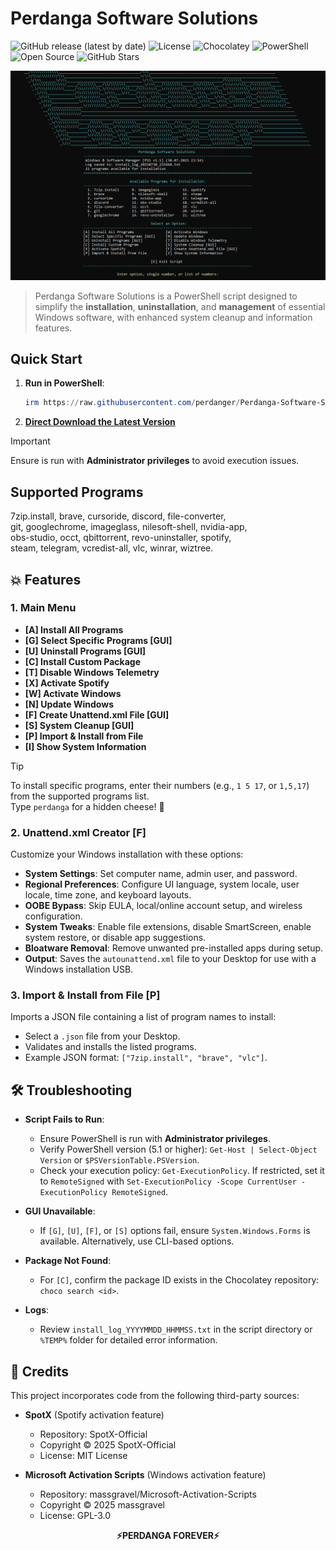 # Perdanga Software Solutions

![GitHub release (latest by date)](https://img.shields.io/github/v/release/perdanger/Perdanga-Software-Solutions?color=blue) ![License](https://img.shields.io/github/license/perdanger/Perdanga-Software-Solutions?color=green) ![Chocolatey](https://img.shields.io/badge/Powered%20by-Chocolatey-brown) ![PowerShell](https://img.shields.io/badge/Powered%20by-PowerShell-blue) ![Open Source](https://img.shields.io/badge/Open%20Source-PerdangaForever-brightgreen) ![GitHub Stars](https://img.shields.io/github/stars/perdanger/Perdanga-Software-Solutions?style=social)

![Perdanga Forever](https://github.com/perdanger/Perdanga-Software-Solutions/blob/main/PSS1.5.png?raw=true)

> Perdanga Software Solutions is a PowerShell script designed to simplify the **installation**, **uninstallation**, and **management** of essential Windows software, with enhanced system cleanup and information features.

## Quick Start

1. **Run in PowerShell**:

   ```powershell
   irm https://raw.githubusercontent.com/perdanger/Perdanga-Software-Solutions/main/PerdangaLoader.ps1 | iex
   ```

2. **[Direct Download the Latest Version](https://github.com/perdanger/Perdanga-Software-Solutions/releases/download/1.5/PSS.1.5.rar)**

> [!IMPORTANT]  
> Ensure is run with **Administrator privileges** to avoid execution issues.

## Supported Programs

7zip.install, brave, cursoride, discord, file-converter,  
git, googlechrome, imageglass, nilesoft-shell, nvidia-app,  
obs-studio, occt, qbittorrent, revo-uninstaller, spotify,  
steam, telegram, vcredist-all, vlc, winrar, wiztree.

## 💥 Features

### 1. Main Menu

- **[A] Install All Programs**
- **[G] Select Specific Programs [GUI]**
- **[U] Uninstall Programs [GUI]**
- **[C] Install Custom Package**
- **[T] Disable Windows Telemetry**
- **[X] Activate Spotify**
- **[W] Activate Windows**
- **[N] Update Windows**
- **[F] Create Unattend.xml File [GUI]**
- **[S] System Cleanup [GUI]**
- **[P] Import & Install from File**
- **[I] Show System Information**

> [!TIP]  
> To install specific programs, enter their numbers (e.g., `1 5 17`, or `1,5,17`) from the supported programs list.  
> Type `perdanga` for a hidden cheese! 🧀

### 2. Unattend.xml Creator [F]

Customize your Windows installation with these options:

- **System Settings**: Set computer name, admin user, and password.
- **Regional Preferences**: Configure UI language, system locale, user locale, time zone, and keyboard layouts.
- **OOBE Bypass**: Skip EULA, local/online account setup, and wireless configuration.
- **System Tweaks**: Enable file extensions, disable SmartScreen, enable system restore, or disable app suggestions.
- **Bloatware Removal**: Remove unwanted pre-installed apps during setup.
- **Output**: Saves the `autounattend.xml` file to your Desktop for use with a Windows installation USB.


### 3. Import & Install from File [P]

Imports a JSON file containing a list of program names to install:

- Select a `.json` file from your Desktop.
- Validates and installs the listed programs.
- Example JSON format: `["7zip.install", "brave", "vlc"]`.

## 🛠️ Troubleshooting

- **Script Fails to Run**:
  - Ensure PowerShell is run with **Administrator privileges**.
  - Verify PowerShell version (5.1 or higher): `Get-Host | Select-Object Version` or `$PSVersionTable.PSVersion`.
  - Check your execution policy: `Get-ExecutionPolicy`. If restricted, set it to `RemoteSigned` with `Set-ExecutionPolicy -Scope CurrentUser -ExecutionPolicy RemoteSigned`.

- **GUI Unavailable**:
  - If `[G]`, `[U]`, `[F]`, or `[S]` options fail, ensure `System.Windows.Forms` is available. Alternatively, use CLI-based options.

- **Package Not Found**:
  - For `[C]`, confirm the package ID exists in the Chocolatey repository: `choco search <id>`.

- **Logs**:
  - Review `install_log_YYYYMMDD_HHMMSS.txt` in the script directory or `%TEMP%` folder for detailed error information.

## 📜 Credits

This project incorporates code from the following third-party sources:

- **SpotX** (Spotify activation feature)
  - Repository: SpotX-Official
  - Copyright © 2025 SpotX-Official
  - License: MIT License

- **Microsoft Activation Scripts** (Windows activation feature)
  - Repository: massgravel/Microsoft-Activation-Scripts
  - Copyright © 2025 massgravel
  - License: GPL-3.0

<p align="center"><b>⚡PERDANGA FOREVER⚡</b></p>
